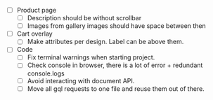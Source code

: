 - [ ] Product page
  - [ ] Description should be without scrollbar
  - [ ] Images from gallery images should have space between then

- [ ] Cart overlay
  - [ ] Make attributes per design. Label can be above them.

- [ ] Code
  - [ ] Fix terminal warnings when starting project.
  - [ ] Check console in browser, there is a lot of error + redundant console.logs
  - [ ] Avoid interacting with document API.
  - [ ] Move all gql requests to one file and reuse them out of there.

